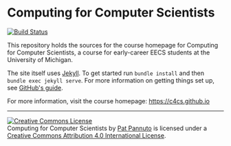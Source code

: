# Computing for Computer Scientists

[![Build Status](https://travis-ci.org/c4cs/c4cs.github.io.svg?branch=master)](https://travis-ci.org/c4cs/c4cs.github.io)

This repository holds the sources for the course homepage for Computing for Computer Scientists,
a course for early-career EECS students at the University of Michigan.

The site itself uses [Jekyll](https://jekyllrb.com/). To get started run
`bundle install` and then `bundle exec jekyll serve`. For more information on
getting things set up, see [GitHub's guide](https://help.github.com/articles/using-jekyll-with-pages/).

For more information, visit the course homepage: https://c4cs.github.io

---------------------

<a rel="license" href="http://creativecommons.org/licenses/by/4.0/"><img alt="Creative Commons License" style="border-width:0" src="https://i.creativecommons.org/l/by/4.0/88x31.png" /></a><br /><span xmlns:dct="http://purl.org/dc/terms/" property="dct:title">Computing for Computer Scientists</span> by <a xmlns:cc="http://creativecommons.org/ns#" href="http://patpannuto.com" property="cc:attributionName" rel="cc:attributionURL">Pat Pannuto</a> is licensed under a <a rel="license" href="http://creativecommons.org/licenses/by/4.0/">Creative Commons Attribution 4.0 International License</a>.
